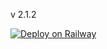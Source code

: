 v 2.1.2

[![Deploy on Railway](https://railway.app/button.svg)](https://railway.app/template/jyRhce?referralCode=nREPAH)